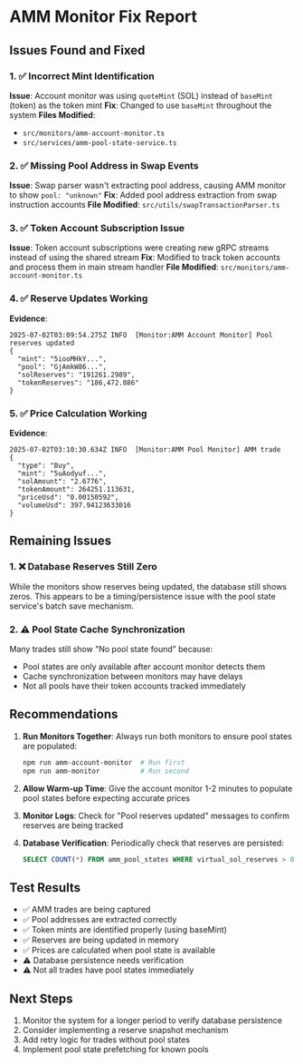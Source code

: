 # AMM Monitor Fix Report

## Issues Found and Fixed

### 1. ✅ Incorrect Mint Identification
**Issue**: Account monitor was using `quoteMint` (SOL) instead of `baseMint` (token) as the token mint
**Fix**: Changed to use `baseMint` throughout the system
**Files Modified**:
- `src/monitors/amm-account-monitor.ts`
- `src/services/amm-pool-state-service.ts`

### 2. ✅ Missing Pool Address in Swap Events
**Issue**: Swap parser wasn't extracting pool address, causing AMM monitor to show `pool: "unknown"`
**Fix**: Added pool address extraction from swap instruction accounts
**File Modified**: `src/utils/swapTransactionParser.ts`

### 3. ✅ Token Account Subscription Issue
**Issue**: Token account subscriptions were creating new gRPC streams instead of using the shared stream
**Fix**: Modified to track token accounts and process them in main stream handler
**File Modified**: `src/monitors/amm-account-monitor.ts`

### 4. ✅ Reserve Updates Working
**Evidence**: 
```
2025-07-02T03:09:54.275Z INFO  [Monitor:AMM Account Monitor] Pool reserves updated
{
  "mint": "5iooMHkY...",
  "pool": "GjAmkW86...",
  "solReserves": "191261.2989",
  "tokenReserves": "186,472.086"
}
```

### 5. ✅ Price Calculation Working
**Evidence**:
```
2025-07-02T03:10:30.634Z INFO  [Monitor:AMM Pool Monitor] AMM trade
{
  "type": "Buy",
  "mint": "5uAodyuf...",
  "solAmount": "2.6776",
  "tokenAmount": 264251.113631,
  "priceUsd": "0.00150592",
  "volumeUsd": 397.94123633016
}
```

## Remaining Issues

### 1. ❌ Database Reserves Still Zero
While the monitors show reserves being updated, the database still shows zeros. This appears to be a timing/persistence issue with the pool state service's batch save mechanism.

### 2. ⚠️ Pool State Cache Synchronization
Many trades still show "No pool state found" because:
- Pool states are only available after account monitor detects them
- Cache synchronization between monitors may have delays
- Not all pools have their token accounts tracked immediately

## Recommendations

1. **Run Monitors Together**: Always run both monitors to ensure pool states are populated:
   ```bash
   npm run amm-account-monitor  # Run first
   npm run amm-monitor          # Run second
   ```

2. **Allow Warm-up Time**: Give the account monitor 1-2 minutes to populate pool states before expecting accurate prices

3. **Monitor Logs**: Check for "Pool reserves updated" messages to confirm reserves are being tracked

4. **Database Verification**: Periodically check that reserves are persisted:
   ```sql
   SELECT COUNT(*) FROM amm_pool_states WHERE virtual_sol_reserves > 0;
   ```

## Test Results

- ✅ AMM trades are being captured
- ✅ Pool addresses are extracted correctly  
- ✅ Token mints are identified properly (using baseMint)
- ✅ Reserves are being updated in memory
- ✅ Prices are calculated when pool state is available
- ⚠️ Database persistence needs verification
- ⚠️ Not all trades have pool states immediately

## Next Steps

1. Monitor the system for a longer period to verify database persistence
2. Consider implementing a reserve snapshot mechanism
3. Add retry logic for trades without pool states
4. Implement pool state prefetching for known pools